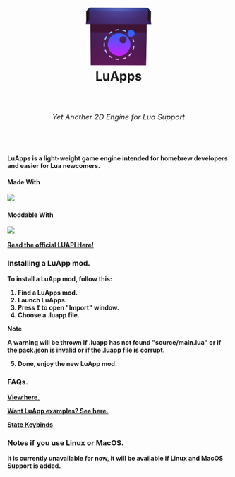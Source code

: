 <h1 align="center">
  <br>
  <a href="https://github.com/NAEL2XD/LuApps">
    <img src="assets/images/icons/iconOG.png" alt="LuApps" width="150">
  </a>
  <br>
  <b>LuApps</b>
  <br>
</h1>

<h3 align="center">
<br>
<b><h6>Yet Another 2D Engine for Lua Support</h6><b>
<br>
</h3>

LuApps is a light-weight game engine intended for homebrew developers and easier for Lua newcomers.

#### Made With
<img src="https://img.shields.io/badge/-HAXE-262626.svg?logo=haxe&style=for-the-badge">

#### Moddable With
<img src="https://img.shields.io/badge/LUA-262626?style=for-the-badge&logo=lua">

[Read the official LUAPI Here!](<https://github.com/NAEL2XD/LuApps/wiki/All-LUA-APIs.-(Functions,-Variables-and-Events.)>)

### Installing a LuApp mod.

To install a LuApp mod, follow this:

1. Find a LuApps mod.
2. Launch LuApps.
3. Press <kbd>I</kbd> to open "Import" window.
4. Choose a .luapp file.

> [!NOTE]
> A warning will be thrown if .luapp has not found "source/main.lua" or if the pack.json is invalid or if the .luapp file is corrupt.

5. Done, enjoy the new LuApp mod.

### FAQs.

[View here.](https://github.com/NAEL2XD/LuApps/wiki)

[Want LuApp examples? See here.](https://github.com/NAEL2XD/LuApps/wiki/LuApp-Examples)

[State Keybinds](https://github.com/NAEL2XD/LuApps/wiki/State-Keybinds)

### Notes if you use Linux or MacOS.

It is currently unavailable for now, it will be available if Linux and MacOS Support is added.